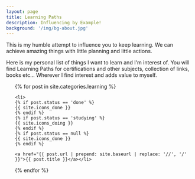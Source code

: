 ```yaml
---
layout: page
title: Learning Paths
description: Influencing by Example!
background: '/img/bg-about.jpg'
---
```

This is my humble attempt to influence you to keep learning. We can achieve amazing things with little planning and little actions.

Here is my personal list of things I want to learn and I'm interest of. You will find Learning Paths for certifications and other subjects, collection of links, books etc... Wherever I find interest and adds value to myself.

<ul class="list-unstyled">
{% for post in site.categories.learning %}

    <li>
    {% if post.status == 'done' %}
    {{ site.icons_done }}
    {% endif %}
    {% if post.status == 'studying' %}
    {{ site.icons_doing }}
    {% endif %}
    {% if post.status == null %}
    {{ site.icons_done }}
    {% endif %}

    <a href="{{ post.url | prepend: site.baseurl | replace: '//', '/' }}">{{ post.title }}</a></li>

{% endfor %}
</ul>